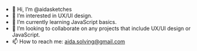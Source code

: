 - 👋 Hi, I’m @aidasketches
- 👀 I’m interested in UX/UI design.
- 🌱 I’m currently learning JavaScript basics.
- 💞️ I’m looking to collaborate on any projects that include UX/UI design or JavaScript.
- 📫 How to reach me: aida.solving@gmail.com

<!---
aidasketches/aidasketches is a ✨ special ✨ repository because its `README.md` (this file) appears on your GitHub profile.
You can click the Preview link to take a look at your changes.
--->

